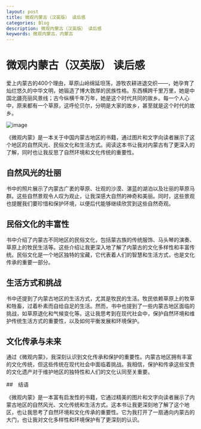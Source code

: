 ```yaml
---
layout: post
title: 微观内蒙古（汉英版） 读后感
categories: Blog
description: 微观内蒙古（汉英版） 读后感
keywords: 微观内蒙古，内蒙古
---
```


# 微观内蒙古（汉英版） 读后感

爱上内蒙古的400个理由，草原山岭绵延坦荡，游牧农耕进退交织——，她孕育了灿烂悠久的中华文明，她锻造了博大敦厚的民族性格。东西横跨千里万里，她是中国北疆亮丽风景线；古今纵横千年万年，她是这个时代共同的故乡。每一个人心中，原来都有一个草原，这呼伦贝尔，分明是大家的故乡，甚至就是这个时代的故乡。

![image](https://github.com/weakchen007/aiwv.github.io/assets/58799395/4c132aee-8b19-4284-ba16-07c5106393f5)

《微观内蒙》是一本关于中国内蒙古地区的书籍，通过图片和文字向读者展示了这个地区的自然风光、民俗文化和生活方式。阅读这本书让我对内蒙古有了更深入的了解，同时也让我反思了自然环境和文化传统的重要性。

## 自然风光的壮丽

书中的照片展示了内蒙古广袤的草原、壮观的沙漠、湛蓝的湖泊以及壮丽的草原马群。这些自然景观令人叹为观止，让我深感大自然的神奇和美丽。同时，这些景观也提醒我们要珍惜和保护环境，以便后代能够继续欣赏到这些自然奇观。

## 民俗文化的丰富性

书中介绍了内蒙古不同地区的民俗文化，包括蒙古族的传统服饰、马头琴的演奏、草原上的牧民生活等。这些介绍让我更深入地了解了内蒙古的文化多样性和丰富传统。民俗文化是一个地区独特的宝藏，它代表着人们的智慧和生活方式，也是文化传承的重要一部分。

## 生活方式和挑战

书中还提到了内蒙古地区的生活方式，尤其是牧民的生活。牧民依赖草原上的牧草和牲畜，过着朴素而自给自足的生活。然而，书中也提到了一些内蒙古地区面临的挑战，如草原退化和气候变化等。这让我思考到在现代社会中，保护自然环境和维护传统生活方式的重要性，以及如何平衡发展和环境保护。

## 文化传承与未来

通过《微观内蒙》，我深刻认识到文化传承和保护的重要性。内蒙古地区拥有丰富的文化传统，但这些传统在现代社会中面临着挑战。我相信，保护和传承这些宝贵的文化遗产对于维护地区的独特性和人们的文化认同至关重要。

##　结语

《微观内蒙》是一本富有启发性的书籍，它通过精美的图片和文字向读者展示了内蒙古地区的自然风光、文化传统和生活方式。这本书让我更深刻地了解了这个地区，也让我思考了自然环境和文化传承的重要性。它为我打开了一扇通向内蒙古的大门，也让我对文化多样性和环境保护有了更深刻的认识。
